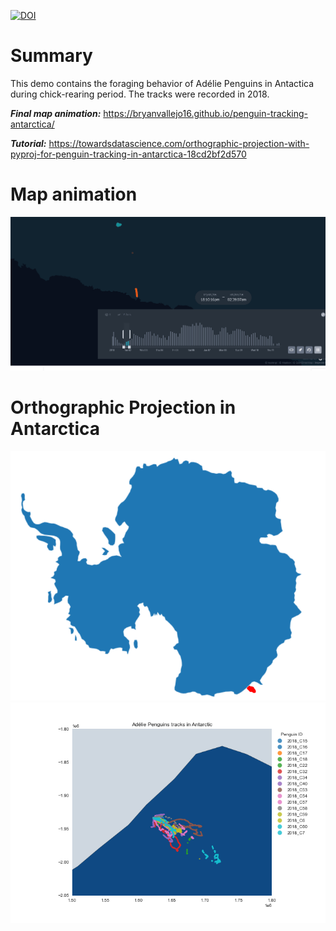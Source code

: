 [![DOI](https://zenodo.org/badge/384186381.svg)](https://zenodo.org/badge/latestdoi/384186381)

# Summary
This demo contains the foraging behavior of Adélie Penguins in Antactica during chick-rearing period. The tracks were recorded in 2018.

***Final map animation:*** https://bryanvallejo16.github.io/penguin-tracking-antarctica/

***Tutorial:*** https://towardsdatascience.com/orthographic-projection-with-pyproj-for-penguin-tracking-in-antarctica-18cd2bf2d570

# Map animation 
![animation](png/gif-penguingl.gif)

# Orthographic Projection in Antarctica
![antarctic](png/antartic.png)
![antarctic2](png/penguin-tracks.png)
